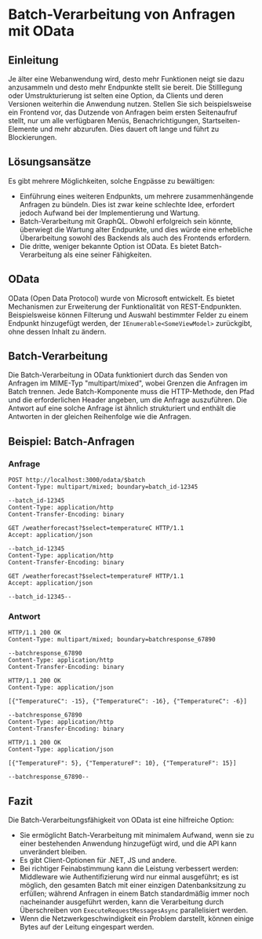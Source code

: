 # Batch-Verarbeitung von Anfragen mit OData

## Einleitung

Je älter eine Webanwendung wird, desto mehr Funktionen neigt sie dazu anzusammeln und desto mehr Endpunkte stellt sie bereit. Die Stilllegung oder Umstrukturierung ist selten eine Option, da Clients und deren Versionen weiterhin die Anwendung nutzen. Stellen Sie sich beispielsweise ein Frontend vor, das Dutzende von Anfragen beim ersten Seitenaufruf stellt, nur um alle verfügbaren Menüs, Benachrichtigungen, Startseiten-Elemente und mehr abzurufen. Dies dauert oft lange und führt zu Blockierungen.

## Lösungsansätze

Es gibt mehrere Möglichkeiten, solche Engpässe zu bewältigen:

- Einführung eines weiteren Endpunkts, um mehrere zusammenhängende Anfragen zu bündeln. Dies ist zwar keine schlechte Idee, erfordert jedoch Aufwand bei der Implementierung und Wartung.
- Batch-Verarbeitung mit GraphQL. Obwohl erfolgreich sein könnte, überwiegt die Wartung alter Endpunkte, und dies würde eine erhebliche Überarbeitung sowohl des Backends als auch des Frontends erfordern.
- Die dritte, weniger bekannte Option ist OData. Es bietet Batch-Verarbeitung als eine seiner Fähigkeiten.

## OData

OData (Open Data Protocol) wurde von Microsoft entwickelt. Es bietet Mechanismen zur Erweiterung der Funktionalität von REST-Endpunkten. Beispielsweise können Filterung und Auswahl bestimmter Felder zu einem Endpunkt hinzugefügt werden, der `IEnumerable<SomeViewModel>` zurückgibt, ohne dessen Inhalt zu ändern.

## Batch-Verarbeitung

Die Batch-Verarbeitung in OData funktioniert durch das Senden von Anfragen im MIME-Typ "multipart/mixed", wobei Grenzen die Anfragen im Batch trennen. Jede Batch-Komponente muss die HTTP-Methode, den Pfad und die erforderlichen Header angeben, um die Anfrage auszuführen. Die Antwort auf eine solche Anfrage ist ähnlich strukturiert und enthält die Antworten in der gleichen Reihenfolge wie die Anfragen.

## Beispiel: Batch-Anfragen

### Anfrage

```http
POST http://localhost:3000/odata/$batch
Content-Type: multipart/mixed; boundary=batch_id-12345

--batch_id-12345
Content-Type: application/http
Content-Transfer-Encoding: binary

GET /weatherforecast?$select=temperatureC HTTP/1.1
Accept: application/json

--batch_id-12345
Content-Type: application/http
Content-Transfer-Encoding: binary

GET /weatherforecast?$select=temperatureF HTTP/1.1
Accept: application/json

--batch_id-12345--
```

### Antwort

```http
HTTP/1.1 200 OK
Content-Type: multipart/mixed; boundary=batchresponse_67890

--batchresponse_67890
Content-Type: application/http
Content-Transfer-Encoding: binary

HTTP/1.1 200 OK
Content-Type: application/json

[{"TemperatureC": -15}, {"TemperatureC": -16}, {"TemperatureC": -6}]

--batchresponse_67890
Content-Type: application/http
Content-Transfer-Encoding: binary

HTTP/1.1 200 OK
Content-Type: application/json

[{"TemperatureF": 5}, {"TemperatureF": 10}, {"TemperatureF": 15}]

--batchresponse_67890--
```

## Fazit

Die Batch-Verarbeitungsfähigkeit von OData ist eine hilfreiche Option:

- Sie ermöglicht Batch-Verarbeitung mit minimalem Aufwand, wenn sie zu einer bestehenden Anwendung hinzugefügt wird, und die API kann unverändert bleiben.
- Es gibt Client-Optionen für .NET, JS und andere.
- Bei richtiger Feinabstimmung kann die Leistung verbessert werden: Middleware wie Authentifizierung wird nur einmal ausgeführt; es ist möglich, den gesamten Batch mit einer einzigen Datenbanksitzung zu erfüllen; während Anfragen in einem Batch standardmäßig immer noch nacheinander ausgeführt werden, kann die Verarbeitung durch Überschreiben von `ExecuteRequestMessagesAsync` parallelisiert werden.
- Wenn die Netzwerkgeschwindigkeit ein Problem darstellt, können einige Bytes auf der Leitung eingespart werden.

